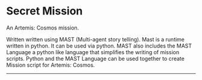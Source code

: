 # Secret Mission
An Artemis: Cosmos mission.

Written written using MAST (Multi-agent story telling).
Mast is a runtime written in python. It can be used via python. MAST also includes the MAST Language a python like language that simplifies the writing of mission scripts. Python and the MAST Language can be used together to create Mission script for Artemis: Cosmos.

---------------
